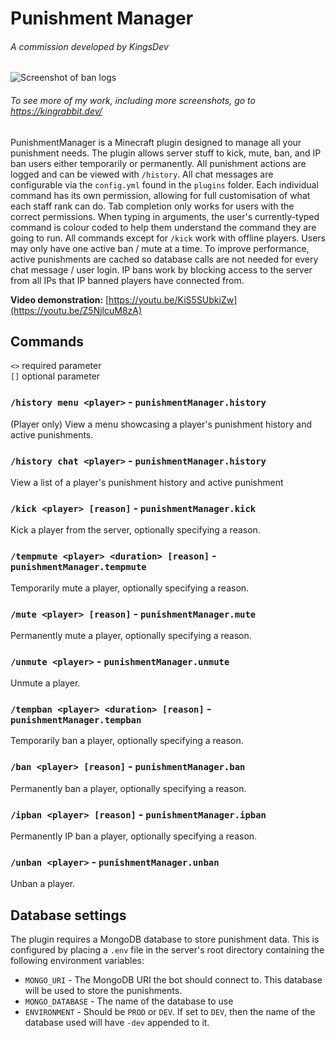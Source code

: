 # Punishment Manager
###### A commission developed by KingsDev

![Screenshot of ban logs](https://github.com/user-attachments/assets/a8af6510-9808-4ad6-90cf-7a19afba8487)
###### To see more of my work, including more screenshots, go to https://kingrabbit.dev/

PunishmentManager is a Minecraft plugin designed to manage all your punishment needs.  The plugin allows server stuff to kick, mute, ban, and IP ban users either temporarily or permanently.  All punishment actions are logged and can be viewed with `/history`.  All chat messages are configurable via the `config.yml` found in the `plugins` folder.  Each individual command has its own permission, allowing for full customisation of what each staff rank can do.  Tab completion only works for users with the correct permissions.  When typing in arguments, the user's currently-typed command is colour coded to help them understand the command they are going to run.  All commands except for `/kick` work with offline players.  Users may only have one active ban / mute at a time.  To improve performance, active punishments are cached so database calls are not needed for every chat message / user login.  IP bans work by blocking access to the server from all IPs that IP banned players have connected from.

**Video demonstration:** [https://youtu.be/KiS5SUbkiZw](https://youtu.be/Z5NjlcuM8zA)

## Commands
`<>` required parameter  
`[]` optional parameter

### `/history menu <player>` - `punishmentManager.history`
(Player only) View a menu showcasing a player's punishment history and active punishments.

### `/history chat <player>` - `punishmentManager.history`
View a list of a player's punishment history and active punishment

### `/kick <player> [reason]` - `punishmentManager.kick`
Kick a player from the server, optionally specifying a reason.

### `/tempmute <player> <duration> [reason]` - `punishmentManager.tempmute`
Temporarily mute a player, optionally specifying a reason.

### `/mute <player> [reason]` - `punishmentManager.mute`
Permanently mute a player, optionally specifying a reason.

### `/unmute <player>` - `punishmentManager.unmute`
Unmute a player.

### `/tempban <player> <duration> [reason]` - `punishmentManager.tempban`
Temporarily ban a player, optionally specifying a reason.

### `/ban <player> [reason]` - `punishmentManager.ban`
Permanently ban a player, optionally specifying a reason.

### `/ipban <player> [reason]` - `punishmentManager.ipban`
Permanently IP ban a player, optionally specifying a reason.

### `/unban <player>` - `punishmentManager.unban`
Unban a player.

## Database settings
The plugin requires a MongoDB database to store punishment data.  This is configured by placing a `.env` file in the server's root directory containing the following environment variables:
- `MONGO_URI` - The MongoDB URI the bot should connect to.  This database will be used to store the punishments.
- `MONGO_DATABASE` - The name of the database to use
- `ENVIRONMENT` - Should be `PROD` or `DEV`.  If set to `DEV`, then the name of the database used will have `-dev` appended to it.
